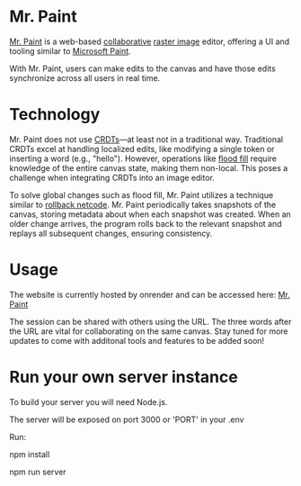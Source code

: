 # Mr. Paint  

[Mr. Paint](https://mrpaint.onrender.com/) is a web-based [collaborative](https://en.wikipedia.org/wiki/Collaborative_editing) [raster image](https://en.wikipedia.org/wiki/Raster_graphics) editor, offering a UI and tooling similar to [Microsoft Paint](https://en.wikipedia.org/wiki/Microsoft_Paint).  

With Mr. Paint, users can make edits to the canvas and have those edits synchronize across all users in real time.  

# Technology  

Mr. Paint does not use [CRDTs](https://en.wikipedia.org/wiki/Conflict-free_replicated_data_type)—at least not in a traditional way. Traditional CRDTs excel at handling localized edits, like modifying a single token or inserting a word (e.g., "hello"). However, operations like [flood fill](https://en.wikipedia.org/wiki/Flood_fill) require knowledge of the entire canvas state, making them non-local. This poses a challenge when integrating CRDTs into an image editor.  

To solve global changes such as flood fill, Mr. Paint utilizes a technique similar to [rollback netcode](https://en.wikipedia.org/wiki/Rollback_netcode). Mr. Paint periodically takes snapshots of the canvas, storing metadata about when each snapshot was created. When an older change arrives, the program rolls back to the relevant snapshot and replays all subsequent changes, ensuring consistency.  

# Usage

The website is currently hosted by onrender and can be accessed here: [Mr. Paint](https://mrpaint.onrender.com/)

The session can be shared with others using the URL. The three words after the URL are vital for collaborating on the same canvas. Stay tuned for more updates to come with additonal tools and features to be added soon!


# Run your own server instance
To build your server you will need Node.js. 

The server will be exposed on port 3000 or 'PORT' in your .env

Run:

npm install

npm run server
